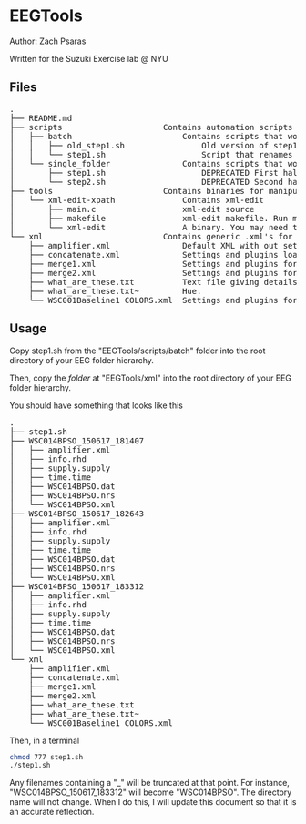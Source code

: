 # EEGTools
Author: Zach Psaras

Written for the Suzuki Exercise lab @ NYU

## Files
<pre>
.
├── README.md
├── scripts						Contains automation scripts
│   ├── batch						Contains scripts that work on groups of folders (batch)
│   │   ├── old_step1.sh				Old version of step1.sh. Do not use
│   │   └── step1.sh					Script that renames and merges EEG Data in batch
│   └── single_folder				Contains scripts that work on single folders
│       ├── step1.sh					DEPRECATED First half of instructions
│       └── step2.sh					DEPRECATED Second half of instructions
├── tools						Contains binaries for manipulating EEG Data
│   └── xml-edit-xpath				Contains xml-edit
│       ├── main.c					xml-edit source
│       ├── makefile				xml-edit makefile. Run make to build the source to a binary
│       └── xml-edit				A binary. You may need to rebuild for your Linux Distro
└── xml							Contains generic .xml's for automation
    ├── amplifier.xml				Default XML with out settings. Not important.
    ├── concatenate.xml				Settings and plugins loaded for concatenation.
    ├── merge1.xml					Settings and plugins for the first merge.
    ├── merge2.xml					Settings and plugins for the second merge.
    ├── what_are_these.txt			Text file giving details about these files
    ├── what_are_these.txt~			Hue.
    └── WSC001Baseline1_COLORS.xml	Settings and plugins for the final files with "Color by Julia (tm)" ;]
</pre>

## Usage
Copy step1.sh from the "EEGTools/scripts/batch" folder into the root directory of your EEG folder hierarchy.

Then, copy the _folder_ at "EEGTools/xml" into the root directory of your EEG folder hierarchy.

You should have something that looks like this
<pre>
.
├── step1.sh
├── WSC014BPSO_150617_181407
│   ├── amplifier.xml
│   ├── info.rhd
│   ├── supply.supply
│   ├── time.time
│   ├── WSC014BPSO.dat
│   ├── WSC014BPSO.nrs
│   └── WSC014BPSO.xml
├── WSC014BPSO_150617_182643
│   ├── amplifier.xml
│   ├── info.rhd
│   ├── supply.supply
│   ├── time.time
│   ├── WSC014BPSO.dat
│   ├── WSC014BPSO.nrs
│   └── WSC014BPSO.xml
├── WSC014BPSO_150617_183312
│   ├── amplifier.xml
│   ├── info.rhd
│   ├── supply.supply
│   ├── time.time
│   ├── WSC014BPSO.dat
│   ├── WSC014BPSO.nrs
│   └── WSC014BPSO.xml
└── xml
    ├── amplifier.xml
    ├── concatenate.xml
    ├── merge1.xml
    ├── merge2.xml
    ├── what_are_these.txt
    ├── what_are_these.txt~
    └── WSC001Baseline1_COLORS.xml
</pre>

Then, in a terminal
```bash
chmod 777 step1.sh
./step1.sh
```

Any filenames containing a "_" will be truncated at that point. For instance, "WSC014BPSO_150617_183312" will become "WSC014BPSO". The directory name will not change. When I do this, I will update this document so that it is an accurate reflection.

